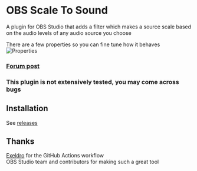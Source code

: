 # OBS Scale To Sound
A plugin for OBS Studio that adds a filter which makes a source scale based on the audio levels of any audio source you choose 

There are a few properties so you can fine tune how it behaves  
![Properties](https://qufy.cf/obs-scale-to-sound/plugin-properties-0-2-1.png)  
### [Forum post](https://obsproject.com/forum/resources/scale-to-sound.1336/)  
### This plugin is not extensively tested, you may come across bugs
## Installation
See [releases](https://github.com/Qufyy/obs-scale-to-sound/releases)

## Thanks
[Exeldro](https://github.com/exeldro) for the GitHub Actions workflow  
OBS Studio team and contributors for making such a great tool  

